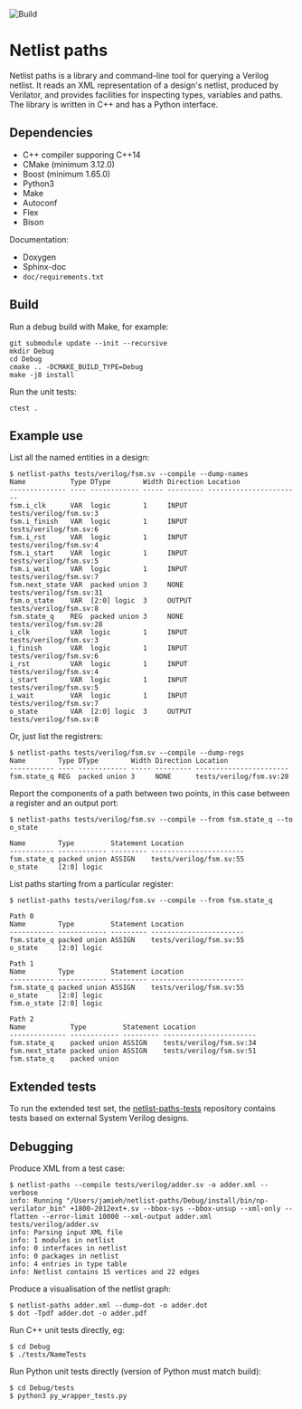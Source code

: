 ![Build](https://github.com/jameshanlon/netlist-paths/workflows/Build%20and%20test/badge.svg)

# Netlist paths

Netlist paths is a library and command-line tool for querying a Verilog
netlist. It reads an XML representation of a design's netlist, produced by
Verilator, and provides facilities for inspecting types, variables and paths.
The library is written in C++ and has a Python interface.


## Dependencies

- C++ compiler supporing C++14
- CMake (minimum 3.12.0)
- Boost (minimum 1.65.0)
- Python3
- Make
- Autoconf
- Flex
- Bison

Documentation:

- Doxygen
- Sphinx-doc
- ``doc/requirements.txt``


## Build

Run a debug build with Make, for example:
```
git submodule update --init --recursive
mkdir Debug
cd Debug
cmake .. -DCMAKE_BUILD_TYPE=Debug
make -j8 install
```

Run the unit tests:
```
ctest .
```


## Example use

List all the named entities in a design:
```
$ netlist-paths tests/verilog/fsm.sv --compile --dump-names
Name           Type DType        Width Direction Location
-------------- ---- ------------ ----- --------- -----------------------
fsm.i_clk      VAR  logic        1     INPUT     tests/verilog/fsm.sv:3
fsm.i_finish   VAR  logic        1     INPUT     tests/verilog/fsm.sv:6
fsm.i_rst      VAR  logic        1     INPUT     tests/verilog/fsm.sv:4
fsm.i_start    VAR  logic        1     INPUT     tests/verilog/fsm.sv:5
fsm.i_wait     VAR  logic        1     INPUT     tests/verilog/fsm.sv:7
fsm.next_state VAR  packed union 3     NONE      tests/verilog/fsm.sv:31
fsm.o_state    VAR  [2:0] logic  3     OUTPUT    tests/verilog/fsm.sv:8
fsm.state_q    REG  packed union 3     NONE      tests/verilog/fsm.sv:28
i_clk          VAR  logic        1     INPUT     tests/verilog/fsm.sv:3
i_finish       VAR  logic        1     INPUT     tests/verilog/fsm.sv:6
i_rst          VAR  logic        1     INPUT     tests/verilog/fsm.sv:4
i_start        VAR  logic        1     INPUT     tests/verilog/fsm.sv:5
i_wait         VAR  logic        1     INPUT     tests/verilog/fsm.sv:7
o_state        VAR  [2:0] logic  3     OUTPUT    tests/verilog/fsm.sv:8
```

Or, just list the registrers:
```
$ netlist-paths tests/verilog/fsm.sv --compile --dump-regs
Name        Type DType        Width Direction Location
----------- ---- ------------ ----- --------- -----------------------
fsm.state_q REG  packed union 3     NONE      tests/verilog/fsm.sv:28
```

Report the components of a path between two points, in this case between a
register and an output port:
```
$ netlist-paths tests/verilog/fsm.sv --compile --from fsm.state_q --to o_state

Name        Type         Statement Location
----------- ------------ --------- -----------------------
fsm.state_q packed union ASSIGN    tests/verilog/fsm.sv:55
o_state     [2:0] logic
```

List paths starting from a particular register:
```
$ netlist-paths tests/verilog/fsm.sv --compile --from fsm.state_q

Path 0
Name        Type         Statement Location
----------- ------------ --------- -----------------------
fsm.state_q packed union ASSIGN    tests/verilog/fsm.sv:55
o_state     [2:0] logic

Path 1
Name        Type         Statement Location
----------- ------------ --------- -----------------------
fsm.state_q packed union ASSIGN    tests/verilog/fsm.sv:55
o_state     [2:0] logic
fsm.o_state [2:0] logic

Path 2
Name           Type         Statement Location
-------------- ------------ --------- -----------------------
fsm.state_q    packed union ASSIGN    tests/verilog/fsm.sv:34
fsm.next_state packed union ASSIGN    tests/verilog/fsm.sv:51
fsm.state_q    packed union
```

## Extended tests

To run the extended test set, the
[netlist-paths-tests](https://github.com/jameshanlon/netlist-paths-tests)
repository contains tests based on external System Verilog designs.

## Debugging

Produce XML from a test case:
```
$ netlist-paths --compile tests/verilog/adder.sv -o adder.xml --verbose
info: Running "/Users/jamieh/netlist-paths/Debug/install/bin/np-verilator_bin" +1800-2012ext+.sv --bbox-sys --bbox-unsup --xml-only --flatten --error-limit 10000 --xml-output adder.xml tests/verilog/adder.sv
info: Parsing input XML file
info: 1 modules in netlist
info: 0 interfaces in netlist
info: 0 packages in netlist
info: 4 entries in type table
info: Netlist contains 15 vertices and 22 edges
```
Produce a visualisation of the netlist graph:
```
$ netlist-paths adder.xml --dump-dot -o adder.dot
$ dot -Tpdf adder.dot -o adder.pdf
```

Run C++ unit tests directly, eg:
```
$ cd Debug
$ ./tests/NameTests
```
Run Python unit tests directly (version of Python must match build):
```
$ cd Debug/tests
$ python3 py_wrapper_tests.py
```
